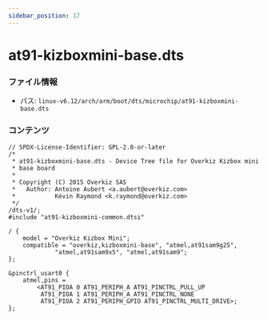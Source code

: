 ```yaml
---
sidebar_position: 17
---
```

# at91-kizboxmini-base.dts

### ファイル情報

- パス: `linux-v6.12/arch/arm/boot/dts/microchip/at91-kizboxmini-base.dts`

### コンテンツ

```dts
// SPDX-License-Identifier: GPL-2.0-or-later
/*
 * at91-kizboxmini-base.dts - Device Tree file for Overkiz Kizbox mini
 * base board
 *
 * Copyright (C) 2015 Overkiz SAS
 *   Author: Antoine Aubert <a.aubert@overkiz.com>
 *           Kévin Raymond <k.raymond@overkiz.com>
 */
/dts-v1/;
#include "at91-kizboxmini-common.dtsi"

/ {
	model = "Overkiz Kizbox Mini";
	compatible = "overkiz,kizboxmini-base", "atmel,at91sam9g25",
		     "atmel,at91sam9x5", "atmel,at91sam9";
};

&pinctrl_usart0 {
	atmel,pins =
		<AT91_PIOA 0 AT91_PERIPH_A AT91_PINCTRL_PULL_UP
		 AT91_PIOA 1 AT91_PERIPH_A AT91_PINCTRL_NONE
		 AT91_PIOA 2 AT91_PERIPH_GPIO AT91_PINCTRL_MULTI_DRIVE>;
};

```
